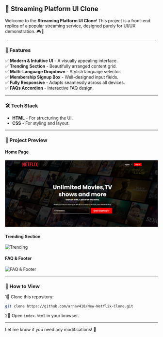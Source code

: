 ## 🌟 Streaming Platform UI Clone  

Welcome to the **Streaming Platform UI Clone**! This project is a front-end replica of a popular streaming service, designed purely for UI/UX demonstration. 🎮🍿  

---

### 🚀 Features  

✅ **Modern & Intuitive UI** - A visually appealing interface.  
✅ **Trending Section** - Beautifully arranged content grid.  
✅ **Multi-Language Dropdown** - Stylish language selector.  
✅ **Membership Signup Box** - Well-designed input fields.  
✅ **Fully Responsive** - Adapts seamlessly across all devices.  
✅ **FAQs Accordion** - Interactive FAQ design.  

---

### 🛠️ Tech Stack  

- **HTML** - For structuring the UI.  
- **CSS** - For styling and layout.  

---

### 📂 Project Preview  

#### Home Page  
![Home Page](Netflix_Assets/Screenshot_1_Netflix.png)  

#### Trending Section  
![Trending](Screenshot%202%20Netflix.png)  

#### FAQ & Footer  
![FAQ & Footer](Screenshot%203%20Netflix.png)  

---

### 🎯 How to View  

1⃣ Clone this repository:  
```bash
git clone https://github.com/arnav418/New-Netflix-Clone.git
```  
2⃣ Open `index.html` in your browser.  

---

Let me know if you need any modifications! 🚀

